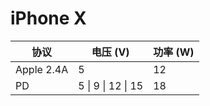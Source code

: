 # iPhone X

| 协议       | 电压 (V)           | 功率 (W) |
| ---------- | ------------------ | -------- |
| Apple 2.4A | 5                  | 12       |
| PD         | 5 \| 9 \| 12 \| 15 | 18       |

